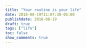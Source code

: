 ```yaml
---
title: "Your routine is your life"
date: 2018-08-19T11:07:30-05:00
publishdate: 2018-08-19
draft: true
tags: ["life"]
toc: false
show_comments: true
---
```


